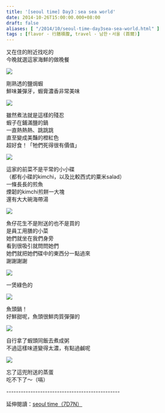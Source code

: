 ```yaml
---
title: '[seoul time] Day3：sea sea world'
date: 2014-10-26T15:00:00.000+08:00
draft: false
aliases: [ "/2014/10/seoul-time-day3sea-sea-world.html" ]
tags : [flavor - 行膳積腹, travel - 남한・서울 (首爾)]
---
```


又在住的附近找吃的  
今晚就選這家海鮮的做晚餐  

[![](https://1.bp.blogspot.com/-TyiX4pi0Vak/XE2BF5DEZmI/AAAAAAAAHXA/glA02_EIqsg_aKn8uR80iL5_hsFxlSYzQCLcBGAs/s640/15421292319_30d6cb68f2_z.jpg)](https://1.bp.blogspot.com/-TyiX4pi0Vak/XE2BF5DEZmI/AAAAAAAAHXA/glA02_EIqsg_aKn8uR80iL5_hsFxlSYzQCLcBGAs/s1600/15421292319_30d6cb68f2_z.jpg)

剛熟透的鹽焗蝦  
鮮味兼彈牙，蝦膏濃香非常美味  

[![](https://3.bp.blogspot.com/-4dpe_x-T6JQ/XE2BPfcjCEI/AAAAAAAAHXE/PCMxpz6FAugxqZX-hmkeQsHqbFKGOc63wCLcBGAs/s640/15421292759_285b843e88_z.jpg)](https://3.bp.blogspot.com/-4dpe_x-T6JQ/XE2BPfcjCEI/AAAAAAAAHXE/PCMxpz6FAugxqZX-hmkeQsHqbFKGOc63wCLcBGAs/s1600/15421292759_285b843e88_z.jpg)

雖然煮法就是這樣的殘忍  
蝦子在鋪滿鹽的鍋  
一直熱熱熱、跳跳跳  
直至變成美豔的橙紅色  
超好食！「牠們死得很有價值」  

[![](https://3.bp.blogspot.com/-aKqldVWe6Dg/XE2BV-qO2qI/AAAAAAAAHXM/xxnXYAxon2o3FIL01fTtNGyOIU6VLNYZQCLcBGAs/s640/15608763792_c1fd9982b0_z.jpg)](https://3.bp.blogspot.com/-aKqldVWe6Dg/XE2BV-qO2qI/AAAAAAAAHXM/xxnXYAxon2o3FIL01fTtNGyOIU6VLNYZQCLcBGAs/s1600/15608763792_c1fd9982b0_z.jpg)

這家的前菜不是平常的小小碟  
（都有小碟的kimchi，以及比較西式的粟米salad）  
一條長長的煎魚  
煙韌的kimchi煎餅一大塊  
還有大大碗海帶湯  

[![](https://1.bp.blogspot.com/-a6DrbeM0Bho/XE2BcvyAh7I/AAAAAAAAHXQ/wQhVnVqzaecbCKNleRJX1dYkQYdxj87iQCLcBGAs/s640/14987781563_4ac6eac74d_z.jpg)](https://1.bp.blogspot.com/-a6DrbeM0Bho/XE2BcvyAh7I/AAAAAAAAHXQ/wQhVnVqzaecbCKNleRJX1dYkQYdxj87iQCLcBGAs/s1600/14987781563_4ac6eac74d_z.jpg)

魚仔花生不是附送的也不是買的  
是員工用膳的小菜  
她們就坐在我們身旁  
看到很吸引就問問她們  
她們就把她們碟中的東西分一點過來  
謝謝謝謝  

[![](https://3.bp.blogspot.com/-eA_iAAg3KFU/XE2Bko_Y3qI/AAAAAAAAHXU/MQnCDUE9YK4Gw7lSaXK5uqbl5XV6xwHvwCLcBGAs/s640/15584249436_8fa488db5a_z.jpg)](https://3.bp.blogspot.com/-eA_iAAg3KFU/XE2Bko_Y3qI/AAAAAAAAHXU/MQnCDUE9YK4Gw7lSaXK5uqbl5XV6xwHvwCLcBGAs/s1600/15584249436_8fa488db5a_z.jpg)

一煲綠色的  

[![](https://2.bp.blogspot.com/-r4LGzhJZRkk/XE2BqqmpVhI/AAAAAAAAHXc/cpxnJMkV_MMYY45uN1Vakt0EAfK0Kcq-wCLcBGAs/s640/15607926695_13a14ec347_z.jpg)](https://2.bp.blogspot.com/-r4LGzhJZRkk/XE2BqqmpVhI/AAAAAAAAHXc/cpxnJMkV_MMYY45uN1Vakt0EAfK0Kcq-wCLcBGAs/s1600/15607926695_13a14ec347_z.jpg)

魚頭鍋！  
好鮮甜呢，魚頭很鮮肉質彈彈的  

[![](https://3.bp.blogspot.com/-4MvulnlI5Sc/XE2ByOC5WVI/AAAAAAAAHXg/pKAJnvjsBxcZTRr6FhnMUltj8Jf7-BGfgCLcBGAs/s640/15422337750_0e18d431a7_z.jpg)](https://3.bp.blogspot.com/-4MvulnlI5Sc/XE2ByOC5WVI/AAAAAAAAHXg/pKAJnvjsBxcZTRr6FhnMUltj8Jf7-BGfgCLcBGAs/s1600/15422337750_0e18d431a7_z.jpg)

自行拿了蝦頭同飯去煮成粥  
不過這樣味道變得太濃，有點過鹹呢  

[![](https://4.bp.blogspot.com/-8KVapDsoX0w/XE2B349NCaI/AAAAAAAAHXo/BYH3ylj7N4ErT5MNLTaw9MXlMjVNzzqyQCLcBGAs/s640/14987781303_4fc7a4c598_z.jpg)](https://4.bp.blogspot.com/-8KVapDsoX0w/XE2B349NCaI/AAAAAAAAHXo/BYH3ylj7N4ErT5MNLTaw9MXlMjVNzzqyQCLcBGAs/s1600/14987781303_4fc7a4c598_z.jpg)

忘了這兜附送的蒸蛋  
吃不下了～（嗝）  
  
\-----------------------------------------------  
  
延伸閱讀：[seoul time（7D7N）](http://www.hidie.net/2014/11/seoul-time7d7n.html)